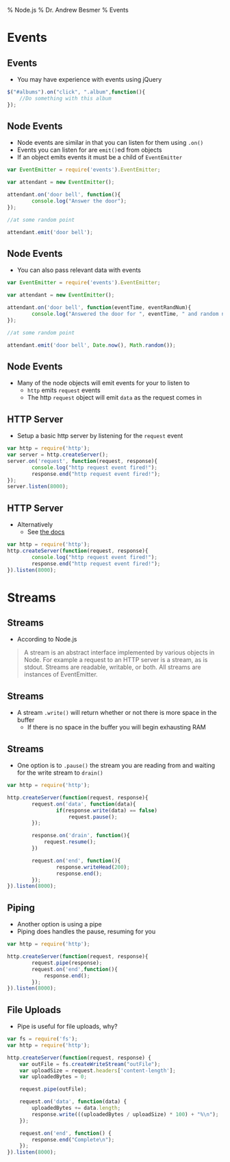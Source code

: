 % Node.js
% Dr. Andrew Besmer
% Events

# Events

## Events

* You may have experience with events using jQuery

```javascript
$("#albums").on("click", ".album",function(){
	//Do something with this album
});
```

## Node Events

* Node events are similar in that you can listen for them using `.on()`
* Events you can listen for are `emit()`ed from objects
* If an object emits events it must be a child of `EventEmitter`

```javascript
var EventEmitter = require('events').EventEmitter;

var attendant = new EventEmitter();

attendant.on('door bell', function(){
        console.log("Answer the door");
});

//at some random point

attendant.emit('door bell');
```

## Node Events

* You can also pass relevant data with events

```javascript
var EventEmitter = require('events').EventEmitter;

var attendant = new EventEmitter();

attendant.on('door bell', function(eventTime, eventRandNum){
        console.log("Answered the door for ", eventTime, " and random number", eventRandNum);
});

//at some random point

attendant.emit('door bell', Date.now(), Math.random());
```

## Node Events

* Many of the node objects will emit events for your to listen to
	* `http` emits `request` events
	* The http `request` object will emit `data` as the request comes in

## HTTP Server

* Setup a basic http server by listening for the `request` event

```javascript
var http = require('http');
var server = http.createServer();
server.on('request', function(request, response){
        console.log("http request event fired!");
        response.end("http request event fired!");
});
server.listen(8000);
```

## HTTP Server

* Alternatively
	* See [the docs](http://nodejs.org/api/)

```javascript
var http = require('http');
http.createServer(function(request, response){
        console.log("http request event fired!");
        response.end("http request event fired!");
}).listen(8000);
```


# Streams

## Streams

* According to Node.js

> A stream is an abstract interface implemented by various objects in Node. For example a request to an HTTP server is a stream, as is stdout. Streams are readable, writable, or both. All streams are instances of EventEmitter.


## Streams

* A stream `.write()` will return whether or not there is more space in the buffer
	* If there is no space in the buffer you will begin exhausting RAM


## Streams

* One option is to `.pause()` the stream you are reading from and waiting for the write stream to `drain()`

```javascript
var http = require('http');

http.createServer(function(request, response){
        request.on('data', function(data){
                if(response.write(data) == false)
					request.pause();
        });

		response.on('drain', function(){
			request.resume();
		})

        request.on('end', function(){
                response.writeHead(200);
                response.end();
        });
}).listen(8000);
```


## Piping

* Another option is using a pipe
* Piping does handles the pause, resuming for you

```javascript
var http = require('http');

http.createServer(function(request, response){
        request.pipe(response);
		request.on('end',function(){
			response.end();
		});
}).listen(8000);
```

## File Uploads

* Pipe is useful for file uploads, why?

```javascript
var fs = require('fs');
var http = require('http');

http.createServer(function(request, response) {
	var outFile = fs.createWriteStream("outFile");
	var uploadSize = request.headers['content-length'];
	var uploadedBytes = 0;

	request.pipe(outFile);

	request.on('data', function(data) {
		uploadedBytes += data.length;
		response.write(((uploadedBytes / uploadSize) * 100) + "%\n");
	});

	request.on('end', function() {
		response.end("Complete\n");
	});
}).listen(8000);
```